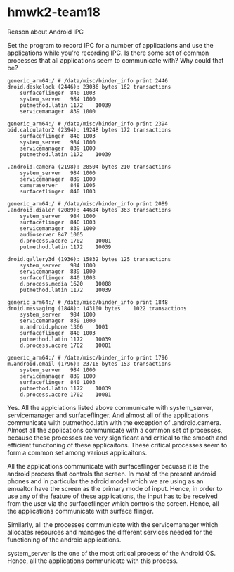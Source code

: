# hmwk2-team18


Reason about Android IPC



Set the program to record IPC for a number of applications and 
use the applications while you're recording IPC.
Is there some set of common processes that all applications 
seem to communicate with? Why could that be?

    generic_arm64:/ # /data/misc/binder_info print 2446                                          
    droid.deskclock (2446):	23036 bytes	162 transactions
        surfaceflinger	840	1003
        system_server	984	1000
        putmethod.latin	1172	10039
        servicemanager	839	1000

    generic_arm64:/ # /data/misc/binder_info print 2394                                          
    oid.calculator2 (2394):	19248 bytes	172 transactions
        surfaceflinger	840	1003
        system_server	984	1000
        servicemanager	839	1000
        putmethod.latin	1172	10039

    .android.camera (2198):	28504 bytes	210 transactions
        system_server	984	1000
        servicemanager	839	1000
        cameraserver	848	1005
        surfaceflinger	840	1003

    generic_arm64:/ # /data/misc/binder_info print 2089                                          
    .android.dialer (2089):	44684 bytes	363 transactions
        system_server	984	1000
        surfaceflinger	840	1003
        servicemanager	839	1000
        audioserver	847	1005
        d.process.acore	1702	10001
        putmethod.latin	1172	10039

    droid.gallery3d (1936):	15832 bytes	125 transactions
        system_server	984	1000
        servicemanager	839	1000
        surfaceflinger	840	1003
        d.process.media	1620	10008
        putmethod.latin	1172	10039

    generic_arm64:/ # /data/misc/binder_info print 1848                                          
    droid.messaging (1848):	143100 bytes	1022 transactions
        system_server	984	1000
        servicemanager	839	1000
        m.android.phone	1366	1001
        surfaceflinger	840	1003
        putmethod.latin	1172	10039
        d.process.acore	1702	10001

    generic_arm64:/ # /data/misc/binder_info print 1796                                          
    m.android.email (1796):	23716 bytes	153 transactions
        system_server	984	1000
        servicemanager	839	1000
        surfaceflinger	840	1003
        putmethod.latin	1172	10039
        d.process.acore	1702	10001



  Yes. All the applciations listed above communicate with system_server, servicemanager 
  and surfaceflinger. And almost all of the applications communicate with putmethod.latin 
  with the exception of .android.camera. Almost all the applications communicate with 
  a common set of processes, because these processes are very significant and critical
  to the smooth and efficient funcitoning of these applicaitons. These critical processes
  seem to form a common set among various applicaitons. 
  
  All the applications communicate with surfaceflinger becuase it is the android process
  that controls the screen. In most of the present android phones and in particular the 
  adroid model which we are using as an emualtor have the screen as the primary mode of 
  input. Hence, in order to use any of the feature of these applications, the input has
  to be received from the user via the surfaceflinger which controls the screen. Hence,
  all the applications communicate with surface flinger.
  
  Similarly, all the processes communicate with the servicemanager which allocates
  resources and manages the different services needed for the functioning of the 
  android applications. 
  
  system_server is the one of the most critical process of the Android OS. Hence,
  all the applications communicate with this process.

